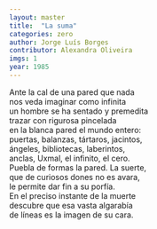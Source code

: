 ```yaml
---
layout: master
title:  "La suma"
categories: zero
author: Jorge Luís Borges
contributor: Alexandra Oliveira
imgs: 1
year: 1985
---
```


Ante la cal de una pared que nada  
nos veda imaginar como infinita  
un hombre se ha sentado y premedita  
trazar con rigurosa pincelada  
en la blanca pared el mundo entero:  
puertas, balanzas, tártaros, jacintos,  
ángeles, bibliotecas, laberintos,  
anclas, Uxmal, el infinito, el cero.  
Puebla de formas la pared. La suerte,  
que de curiosos dones no es avara,  
le permite dar fin a su porfía.  
En el preciso instante de la muerte  
descubre que esa vasta algarabía  
de líneas es la imagen de su cara.  
 

  





